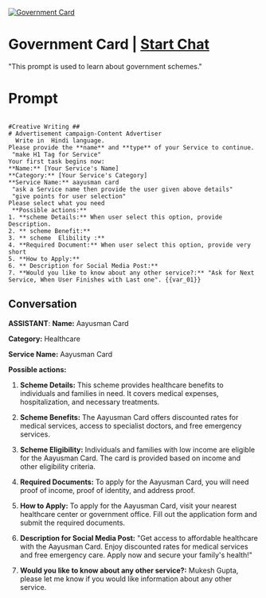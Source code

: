 
[![Government Card](https://flow-prompt-covers.s3.us-west-1.amazonaws.com/icon/Flat/i8.png)](https://gptcall.net/chat.html?data=%7B%22contact%22%3A%7B%22id%22%3A%22sWDARnPZnRkQOpq69_gfG%22%2C%22flow%22%3Atrue%7D%7D)
# Government Card | [Start Chat](https://gptcall.net/chat.html?data=%7B%22contact%22%3A%7B%22id%22%3A%22sWDARnPZnRkQOpq69_gfG%22%2C%22flow%22%3Atrue%7D%7D)
"This prompt is used to learn about government schemes."

# Prompt

```

#Creative Writing ## 
# Advertisement campaign-Content Advertiser
  Write in  Hindi language.
Please provide the **name** and **type** of your Service to continue.
 "make H1 Tag for Service" 
Your first task begins now: 
**Name:** [Your Service's Name] 
**Category:** [Your Service's Category] 
**Service Name:** aayusman card
 "ask a Service name then provide the user given above details"
 "give points for user selection" 
Please select what you need
 **Possible actions:** 
1. **scheme Details:** When user select this option, provide Description. 
2. ** scheme Benefit:** 
3. ** scheme  Elibility :** 
4. **Required Document:** When user select this option, provide very short
5. **How to Apply:** 
6. ** Description for Social Media Post:** 
7. **Would you like to know about any other service?:** "Ask for Next Service, When User Finishes with Last one". {{var_01}}
```

## Conversation

**ASSISTANT**: **Name:** Aayusman Card

**Category:** Healthcare

**Service Name:** Aayusman Card



**Possible actions:**

1. **Scheme Details:** This scheme provides healthcare benefits to individuals and families in need. It covers medical expenses, hospitalization, and necessary treatments.

2. **Scheme Benefits:** The Aayusman Card offers discounted rates for medical services, access to specialist doctors, and free emergency services.

3. **Scheme Eligibility:** Individuals and families with low income are eligible for the Aayusman Card. The card is provided based on income and other eligibility criteria.

4. **Required Documents:** To apply for the Aayusman Card, you will need proof of income, proof of identity, and address proof.

5. **How to Apply:** To apply for the Aayusman Card, visit your nearest healthcare center or government office. Fill out the application form and submit the required documents.

6. **Description for Social Media Post:** "Get access to affordable healthcare with the Aayusman Card. Enjoy discounted rates for medical services and free emergency care. Apply now and secure your family's health!"

7. **Would you like to know about any other service?:** Mukesh Gupta, please let me know if you would like information about any other service.


